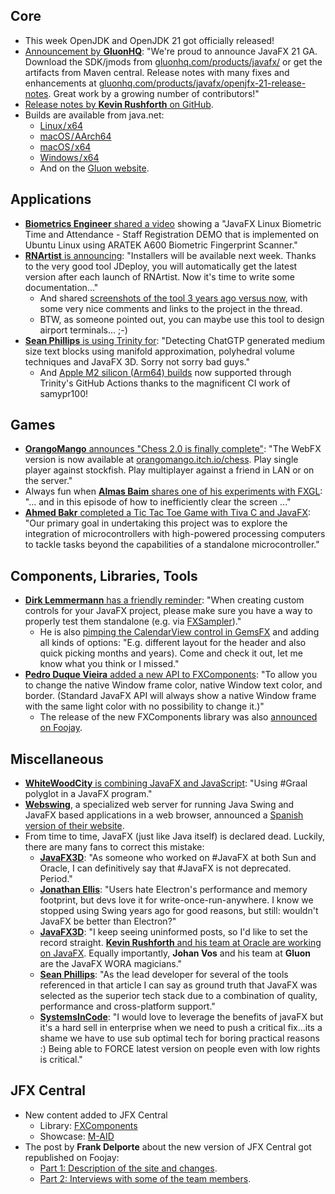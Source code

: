 ## Core

* This week OpenJDK and OpenJDK 21 got officially released!
* [Announcement by **GluonHQ**](https://techhub.social/@gluonhq/111092296190292324): "We're proud to announce JavaFX 21 GA. Download the SDK/jmods from [gluonhq.com/products/javafx/](https://gluonhq.com/products/javafx/) or get the artifacts from Maven central. Release notes with many fixes and enhancements at [gluonhq.com/products/javafx/openjfx-21-release-notes](https://gluonhq.com/products/javafx/openjfx-21-release-notes/). Great work by a growing number of contributors!"
* [Release notes by **Kevin Rushforth** on GitHub](https://github.com/openjdk/jfx/blob/master/doc-files/release-notes-21.md).
* Builds are available from java.net:
  * [Linux / x64](https://download.java.net/java/GA/javafx21/69ca518c413e4df09f6be747a2400cf6/31/GPL/openjfx-21_linux-x64_bin-sdk.tar.gz)
  * [macOS / AArch64](https://download.java.net/java/GA/javafx21/69ca518c413e4df09f6be747a2400cf6/31/GPL/openjfx-21_macos-aarch64_bin-sdk.tar.gz)
  * [macOS / x64](https://download.java.net/java/GA/javafx21/69ca518c413e4df09f6be747a2400cf6/31/GPL/openjfx-21_macos-x64_bin-sdk.tar.gz)
  * [Windows / x64](https://download.java.net/java/GA/javafx21/69ca518c413e4df09f6be747a2400cf6/31/GPL/openjfx-21_windows-x64_bin-sdk.zip)
  * And on the [Gluon website](https://gluonhq.com/products/javafx/).

## Applications

* [**Biometrics Engineer** shared a video](https://twitter.com/Biometrics_Eng/status/1704443412546474137) showing a "JavaFX Linux Biometric Time and Attendance - Staff Registration DEMO that is implemented on Ubuntu Linux using ARATEK A600 Biometric Fingerprint Scanner."
* [**RNArtist** is announcing](https://twitter.com/rnartist_app/status/1702674834193252446): "Installers will be available next week. Thanks to the very good tool JDeploy, you will automatically get the latest version after each launch of RNArtist. Now it's time to write some documentation..."
  * And shared [screenshots of the tool 3 years ago versus now](https://twitter.com/rnartist_app/status/1702641134923583639), with some very nice comments and links to the project in the thread.
  * BTW, as someone pointed out, you can maybe use this tool to design airport terminals... ;-)
* [**Sean Phillips** is using Trinity for](https://twitter.com/SeanMiPhillips/status/1703038446854345000): "Detecting ChatGTP generated medium size text blocks using manifold approximation, polyhedral volume techniques and JavaFX 3D. Sorry not sorry bad guys."
  * And [Apple M2 silicon (Arm64) builds](https://twitter.com/SeanMiPhillips/status/1703172036669972494) now supported through Trinity's GitHub Actions thanks to the magnificent CI work of samypr100!

## Games

* [**OrangoMango** announces "Chess 2.0 is finally complete"](https://twitter.com/orango_mango/status/1703057689582993815): "The WebFX version is now available at [orangomango.itch.io/chess](https://orangomango.itch.io/chess). Play single player against stockfish. Play multiplayer against a friend in LAN or on the server."
* Always fun when [**Almas Baim** shares one of his experiments with FXGL](https://twitter.com/AlmasBaim/status/1703483255331094569): "... and in this episode of how to inefficiently clear the screen ..."
* [**Ahmed Bakr** completed a Tic Tac Toe Game with Tiva C and JavaFX](https://www.linkedin.com/feed/update/urn:li:activity:7109933250885685248/): "Our primary goal in undertaking this project was to explore the integration of microcontrollers with high-powered processing computers to tackle tasks beyond the capabilities of a standalone microcontroller."

## Components, Libraries, Tools

* [**Dirk Lemmermann** has a friendly reminder](https://twitter.com/dlemmermann/status/1704045289743495407): "When creating custom controls for your JavaFX project, please make sure you have a way to properly test them standalone (e.g. via [FXSampler](https://jfx-central.com/tools/fxsampler))."
  * He is also [pimping the CalendarView control in GemsFX](https://twitter.com/dlemmermann/status/1704846555004502306) and adding all kinds of options: "E.g. different layout for the header and also quick picking months and years). Come and check it out, let me know what you think or I missed."
* [**Pedro Duque Vieira** added a new API to FXComponents](https://twitter.com/P_Duke/status/1704488446138454335): "To allow you to change the native Window frame color, native Window text color, and border. (Standard JavaFX API will always show a native Window frame with the same light color with no possibility to change it.)"
  * The release of the new FXComponents library was also [announced on Foojay](https://foojay.io/today/new-fxcomponents-library-released/).

## Miscellaneous

* [**WhiteWoodCity** is combining JavaFX and JavaScript](https://twitter.com/WhiteWoodCity/status/1704296530117906743): "Using #Graal polyglot in a JavaFX program."
* [**Webswing**](https://twitter.com/Webswing_org), a specialized web server for running Java Swing and JavaFX based applications in a web browser, announced a [Spanish version of their website](https://www.webswing.org/es).
* From time to time, JavaFX (just like Java itself) is declared dead. Luckily, there are many fans to correct this mistake:
  * [**JavaFX3D**](https://twitter.com/JavaFX3D/status/1705089119041593691): "As someone who worked on #JavaFX at both Sun and Oracle, I can definitively say that #JavaFX is not deprecated. Period."
  * [**Jonathan Ellis**](https://twitter.com/spyced/status/1704888013094834602): "Users hate Electron's performance and memory footprint, but devs love it for write-once-run-anywhere. I know we stopped using Swing years ago for good reasons, but still: wouldn't JavaFX be better than Electron?"
  * [**JavaFX3D**](https://twitter.com/JavaFX3D/status/1705092556617576608): "I keep seeing uninformed posts, so I'd like to set the record straight. [**Kevin Rushforth** and his team at Oracle are working on JavaFX](https://www.youtube.com/watch?v=FFlVaB8oTi0). Equally importantly, **Johan Vos** and his team at **Gluon** are the JavaFX WORA magicians."
  * [**Sean Phillips**](https://twitter.com/SeanMiPhillips/status/1703401715351904439): "As the lead developer for several of the tools referenced in that article I can say as ground truth that JavaFX was selected as the superior tech stack due to a combination of quality, performance and cross-platform support."
  * [**SystemsInCode**](https://twitter.com/SystemsInCode/status/1704796679340224546): "I would love to leverage the benefits of javaFX but it's a hard sell in enterprise when we need to push a critical fix...its a shame we have to use sub optimal tech for boring practical reasons :) Being able to FORCE latest version on people even with low rights is critical."

## JFX Central

* New content added to JFX Central
  * Library: [FXComponents](https://www.jfx-central.com/libraries/fxcomponents)
  * Showcase: [M-AID](https://www.jfx-central.com/real_world/maid)
* The post by **Frank Delporte** about the new version of JFX Central got republished on Foojay:
  * [Part 1: Description of the site and changes](https://foojay.io/today/new-user-interface-for-jfx-central-the-home-for-all-javafx-information-part-1/).
  * [Part 2: Interviews with some of the team members](https://foojay.io/today/new-user-interface-for-jfx-central-the-home-for-all-javafx-information-part-2/).
